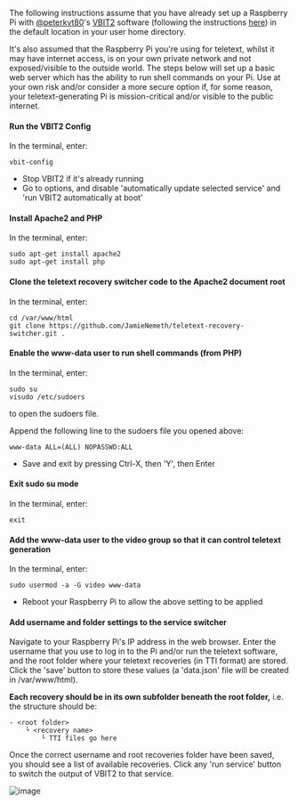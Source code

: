 
The following instructions assume that you have already set up a Raspberry Pi with [@peterkvt80](https://github.com/peterkvt80)'s [VBIT2](https://github.com/peterkvt80/vbit2) software (following the instructions [here](https://github.com/peterkvt80/vbit2/wiki#installing-vbit2)) in the default location in your user home directory.

It's also assumed that the Raspberry Pi you're using for teletext, whilst it may have internet access, is on your own private network and not exposed/visible to the outside world. The steps below will set up a basic web server which has the ability to run shell commands on your Pi. Use at your own risk and/or consider a more secure option if, for some reason, your teletext-generating Pi is mission-critical and/or visible to the public internet.

#### Run the VBIT2 Config
In the terminal, enter:
```
vbit-config
```
- Stop VBIT2 if it's already running
- Go to options, and disable 'automatically update selected service' and 'run VBIT2 automatically at boot'


#### Install Apache2 and PHP
In the terminal, enter:
```
sudo apt-get install apache2
sudo apt-get install php
```

#### Clone the teletext recovery switcher code to the Apache2 document root
In the terminal, enter:
```
cd /var/www/html
git clone https://github.com/JamieNemeth/teletext-recovery-switcher.git .
```

#### Enable the www-data user to run shell commands (from PHP)
In the terminal, enter:
```
sudo su
visudo /etc/sudoers
```
to open the sudoers file.

Append the following line to the sudoers file you opened above:
```
www-data ALL=(ALL) NOPASSWD:ALL
```

- Save and exit by pressing Ctrl-X, then 'Y', then Enter

#### Exit sudo su mode
In the terminal, enter:
```
exit
```

#### Add the www-data user to the video group so that it can control teletext generation
In the terminal, enter:
```
sudo usermod -a -G video www-data
```

- Reboot your Raspberry Pi to allow the above setting to be applied

#### Add username and folder settings to the service switcher

Navigate to your Raspberry Pi's IP address in the web browser. Enter the username that you use to log in to the Pi and/or run the teletext software, and the root folder where your teletext recoveries (in TTI format) are stored. Click the 'save' button to store these values (a 'data.json' file will be created in /var/www/html).

**Each recovery should be in its own subfolder beneath the root folder,** i.e. the structure should be:
```
- <root folder>
    └ <recovery name>
        └ TTI files go here
```

Once the correct username and root recoveries folder have been saved, you should see a list of available recoveries. Click any 'run service' button to switch the output of VBIT2 to that service.

![image](https://github.com/user-attachments/assets/7584f36b-9969-405b-bb0d-729a34e0b8e6)


